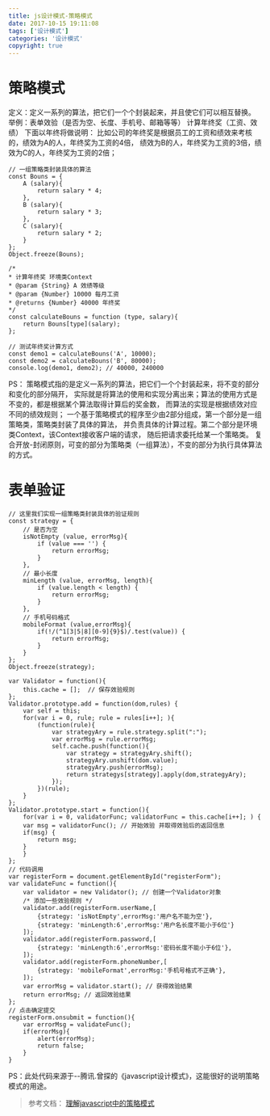 ```yaml
---
title: js设计模式-策略模式
date: 2017-10-15 19:11:08
tags: ['设计模式']
categories: '设计模式'
copyright: true
---
```

#	策略模式
定义：定义一系列的算法，把它们一个个封装起来，并且使它们可以相互替换。
举例：表单效验（是否为空、长度、手机号、邮箱等等）
	计算年终奖（工资、效绩）
下面以年终将做说明：
比如公司的年终奖是根据员工的工资和绩效来考核的，绩效为A的人，年终奖为工资的4倍，
绩效为B的人，年终奖为工资的3倍，绩效为C的人，年终奖为工资的2倍；
```
// 一组策略类封装具体的算法
const Bouns = {
	A (salary){
		return salary * 4;
	},
	B (salary){
		return salary * 3;
	},
	C (salary){
		return salary * 2;
	}
};
Object.freeze(Bouns);

/*
* 计算年终奖 环境类Context
* @param {String} A 效绩等级
* @param {Number} 10000 每月工资
* @returns {Number} 40000 年终奖
*/
const calculateBouns = function (type, salary){
	return Bouns[type](salary);
};

// 测试年终奖计算方式
const demo1 = calculateBouns('A', 10000);
const demo2 = calculateBouns('B', 80000);
console.log(demo1, demo2); // 40000, 240000
```
PS：
策略模式指的是定义一系列的算法，把它们一个个封装起来，将不变的部分和变化的部分隔开，
实际就是将算法的使用和实现分离出来；算法的使用方式是不变的，都是根据某个算法取得计算后的奖金数，
而算法的实现是根据绩效对应不同的绩效规则；
一个基于策略模式的程序至少由2部分组成，第一个部分是一组策略类，策略类封装了具体的算法，
并负责具体的计算过程。第二个部分是环境类Context，该Context接收客户端的请求，
随后把请求委托给某一个策略类。
复合开放-封闭原则，可变的部分为策略类（一组算法），不变的部分为执行具体算法的方式。
#	表单验证
```
// 这里我们实现一组策略类封装具体的验证规则
const strategy = {
	// 是否为空
	isNotEmpty (value, errorMsg){
		if (value === '') {
			return errorMsg;
		}
	},
	// 最小长度
	minLength (value, errorMsg, length){
		if (value.length < length) {
			return errorMsg;
		}
	},
	// 手机号码格式
	mobileFormat (value,errorMsg){
		if(!/(^1[3|5|8][0-9]{9}$)/.test(value)) {
			return errorMsg;
		}
	}
};
Object.freeze(strategy);

var Validator = function(){
	this.cache = [];  // 保存效验规则
};
Validator.prototype.add = function(dom,rules) {
	var self = this;
	for(var i = 0, rule; rule = rules[i++]; ){
		(function(rule){
			var strategyAry = rule.strategy.split(":");
			var errorMsg = rule.errorMsg;
			self.cache.push(function(){
				var strategy = strategyAry.shift();
				strategyAry.unshift(dom.value);
				strategyAry.push(errorMsg);
				return strategys[strategy].apply(dom,strategyAry);
			});
		})(rule);
	}
};
Validator.prototype.start = function(){
	for(var i = 0, validatorFunc; validatorFunc = this.cache[i++]; ) {
	var msg = validatorFunc(); // 开始效验 并取得效验后的返回信息
	if(msg) {
		return msg;
	}
	}
};
// 代码调用
var registerForm = document.getElementById("registerForm");
var validateFunc = function(){
	var validator = new Validator(); // 创建一个Validator对象
	/* 添加一些效验规则 */
	validator.add(registerForm.userName,[
		{strategy: 'isNotEmpty',errorMsg:'用户名不能为空'},
		{strategy: 'minLength:6',errorMsg:'用户名长度不能小于6位'}
	]);
	validator.add(registerForm.password,[
		{strategy: 'minLength:6',errorMsg:'密码长度不能小于6位'},
	]);
	validator.add(registerForm.phoneNumber,[
		{strategy: 'mobileFormat',errorMsg:'手机号格式不正确'},
	]);
	var errorMsg = validator.start(); // 获得效验结果
	return errorMsg; // 返回效验结果
};
// 点击确定提交
registerForm.onsubmit = function(){
	var errorMsg = validateFunc();
	if(errorMsg){
		alert(errorMsg);
		return false;
	}
}
```
PS：此处代码来源于--腾讯.曾探的《javascript设计模式》，这能很好的说明策略模式的用途。

>	参考文档：
	[理解javascript中的策略模式](http://www.cnblogs.com/tugenhua0707/p/4722696.html)
